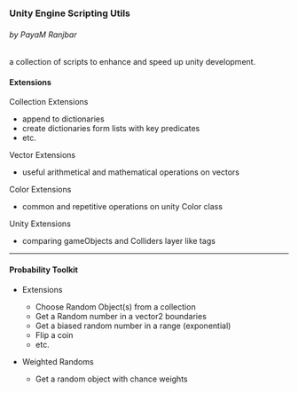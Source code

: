 ﻿### Unity Engine Scripting Utils
###### by PayaM Ranjbar

a collection of scripts to enhance and speed up unity development.

#### Extensions

Collection Extensions
- append to dictionaries
- create dictionaries form lists with key predicates
- etc.

Vector Extensions
- useful arithmetical and mathematical operations on vectors

Color Extensions
- common and repetitive operations on unity Color class

Unity Extensions
- comparing gameObjects and Colliders layer like tags

--------------------
#### Probability Toolkit
- Extensions
    - Choose Random Object(s) from a collection
    - Get a Random number in a vector2 boundaries
    - Get a biased random number in a range (exponential)
    - Flip a coin
    - etc.
    
 - Weighted Randoms
    - Get a random object with chance weights